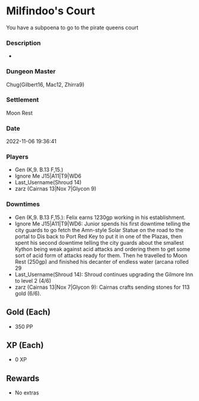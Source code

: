 # Milfindoo's Court
You have a subpoena to go to the pirate queens court
### Description
-
### Dungeon Master
Chug(Gilbert16, Mac12, Zhirra9)
### Settlement
Moon Rest
### Date
2022-11-06 19:36:41
### Players
* Gen (K,9. B.13 F,15.)
* Ignore Me J15|A11|T9|WD6
* Last_Username(Shroud 14)
* zarz (Cairnas 13|Nox 7|Glycon 9)
### Downtimes
* Gen (K,9. B.13 F,15.): Felix earns 1230gp working in his establishment.
* Ignore Me J15|A11|T9|WD6: Junior spends his first downtime telling the city guards to go fetch the Amn-style Solar Statue on the road to the portal to Dis back to Port Red Key to put it in one of the Plazas, then spent his second downtime telling the city guards about the smallest Kython being weak against acid attacks and ordering them to get some sort of acid form of attacks ready for them. Then he travelled to Moon Rest (250gp) and finished his decanter of endless water (arcana rolled 29
* Last_Username(Shroud 14): Shroud continues upgrading the Gilmore Inn to level 2 (4/6)
* zarz (Cairnas 13|Nox 7|Glycon 9): Cairnas crafts sending stones for 113 gold (6/6).
## Gold (Each)
* 350 PP
## XP (Each)
* 0 XP
## Rewards
* No extras